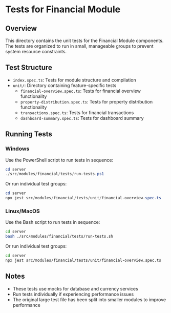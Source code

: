 # Tests for Financial Module

## Overview
This directory contains the unit tests for the Financial Module components. The tests are organized to run in small, manageable groups to prevent system resource constraints.

## Test Structure
- `index.spec.ts`: Tests for module structure and compilation
- `unit/`: Directory containing feature-specific tests
  - `financial-overview.spec.ts`: Tests for financial overview functionality
  - `property-distribution.spec.ts`: Tests for property distribution functionality
  - `transactions.spec.ts`: Tests for financial transactions
  - `dashboard-summary.spec.ts`: Tests for dashboard summary

## Running Tests

### Windows
Use the PowerShell script to run tests in sequence:

```powershell
cd server
./src/modules/financial/tests/run-tests.ps1
```

Or run individual test groups:

```powershell
cd server
npx jest src/modules/financial/tests/unit/financial-overview.spec.ts
```

### Linux/MacOS
Use the Bash script to run tests in sequence:

```bash
cd server
bash ./src/modules/financial/tests/run-tests.sh
```

Or run individual test groups:

```bash
cd server
npx jest src/modules/financial/tests/unit/financial-overview.spec.ts
```

## Notes
- These tests use mocks for database and currency services
- Run tests individually if experiencing performance issues
- The original large test file has been split into smaller modules to improve performance 